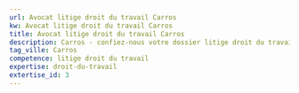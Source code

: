 ```yaml
---
url: Avocat litige droit du travail Carros
kw: Avocat litige droit du travail Carros
title: Avocat litige droit du travail Carros
description: Carros - confiez-nous votre dossier litige droit du travail
tag_ville: Carros
competence: litige droit du travail
expertise: droit-du-travail
extertise_id: 3
---
```

